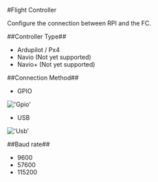 #Flight Controller
<!-- !['Flight Controller'](/images/pages/Flight-Controller/overview.jpg) -->
Configure the connection between RPI and the FC.


##Controller Type##

* Ardupilot / Px4
* Navio (Not yet supported)
* Navio+ (Not yet supported)

   

##Connection Method##

* GPIO

!['Gpio'](/images/pages/Flight-Controller/rpi.jpg)

* USB

!['Usb'](/images/pages/Flight-Controller/rpi-usb.jpg)

##Baud rate##
* 9600
* 57600
* 115200
